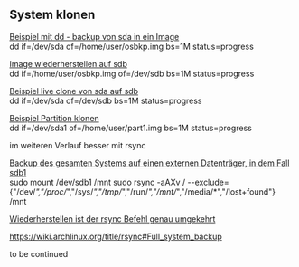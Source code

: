 ## System klonen

<ins>Beispiel mit dd - backup von sda in ein Image</ins>  
dd if=/dev/sda of=/home/user/osbkp.img bs=1M status=progress

<ins>Image wiederherstellen auf sdb</ins>  
dd if=/home/user/osbkp.img of=/dev/sdb bs=1M status=progress

<ins>Beispiel live clone von sda auf sdb</ins>  
dd if=/dev/sda of=/dev/sdb bs=1M status=progress

<ins>Beispiel Partition klonen</ins>  
dd if=/dev/sda1 of=/home/user/part1.img bs=1M status=progress

im weiteren Verlauf besser mit rsync

<ins>Backup des gesamten Systems auf einen externen Datenträger, in dem Fall sdb1</ins>  
sudo mount /dev/sdb1 /mnt
sudo rsync -aAXv / --exclude={"/dev/*","/proc/*","/sys/*","/tmp/*","/run/*","/mnt/*","/media/*","/lost+found"} /mnt


<ins>Wiederherstellen ist der rsync Befehl genau umgekehrt</ins>  

https://wiki.archlinux.org/title/rsync#Full_system_backup


to be continued
